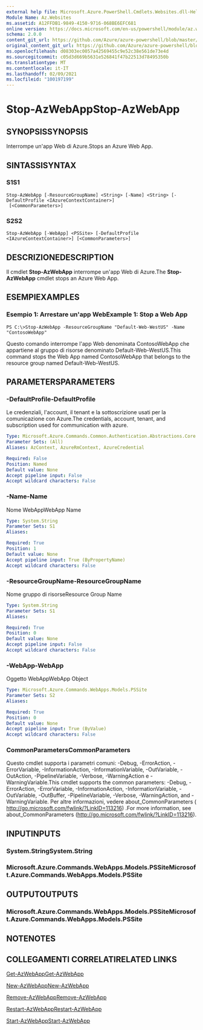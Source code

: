 ```yaml
---
external help file: Microsoft.Azure.PowerShell.Cmdlets.Websites.dll-Help.xml
Module Name: Az.Websites
ms.assetid: A12FFDB1-9849-4150-9716-068BE6EFC681
online version: https://docs.microsoft.com/en-us/powershell/module/az.websites/stop-azwebapp
schema: 2.0.0
content_git_url: https://github.com/Azure/azure-powershell/blob/master/src/Websites/Websites/help/Stop-AzWebApp.md
original_content_git_url: https://github.com/Azure/azure-powershell/blob/master/src/Websites/Websites/help/Stop-AzWebApp.md
ms.openlocfilehash: d08303ec0057a42569455c9e52c38e561de73e4d
ms.sourcegitcommit: c05d3d669b5631e526841f47b22513d78495350b
ms.translationtype: MT
ms.contentlocale: it-IT
ms.lasthandoff: 02/09/2021
ms.locfileid: "100197199"
---
```

# <span data-ttu-id="46d85-101">Stop-AzWebApp</span><span class="sxs-lookup"><span data-stu-id="46d85-101">Stop-AzWebApp</span></span>

## <span data-ttu-id="46d85-102">SYNOPSIS</span><span class="sxs-lookup"><span data-stu-id="46d85-102">SYNOPSIS</span></span>
<span data-ttu-id="46d85-103">Interrompe un'app Web di Azure.</span><span class="sxs-lookup"><span data-stu-id="46d85-103">Stops an Azure Web App.</span></span>

## <span data-ttu-id="46d85-104">SINTASSI</span><span class="sxs-lookup"><span data-stu-id="46d85-104">SYNTAX</span></span>

### <span data-ttu-id="46d85-105">S1</span><span class="sxs-lookup"><span data-stu-id="46d85-105">S1</span></span>
```
Stop-AzWebApp [-ResourceGroupName] <String> [-Name] <String> [-DefaultProfile <IAzureContextContainer>]
 [<CommonParameters>]
```

### <span data-ttu-id="46d85-106">S2</span><span class="sxs-lookup"><span data-stu-id="46d85-106">S2</span></span>
```
Stop-AzWebApp [-WebApp] <PSSite> [-DefaultProfile <IAzureContextContainer>] [<CommonParameters>]
```

## <span data-ttu-id="46d85-107">DESCRIZIONE</span><span class="sxs-lookup"><span data-stu-id="46d85-107">DESCRIPTION</span></span>
<span data-ttu-id="46d85-108">Il cmdlet **Stop-AzWebApp** interrompe un'app Web di Azure.</span><span class="sxs-lookup"><span data-stu-id="46d85-108">The **Stop-AzWebApp** cmdlet stops an Azure Web App.</span></span>

## <span data-ttu-id="46d85-109">ESEMPI</span><span class="sxs-lookup"><span data-stu-id="46d85-109">EXAMPLES</span></span>

### <span data-ttu-id="46d85-110">Esempio 1: Arrestare un'app Web</span><span class="sxs-lookup"><span data-stu-id="46d85-110">Example 1: Stop a Web App</span></span>
```
PS C:\>Stop-AzWebApp -ResourceGroupName "Default-Web-WestUS" -Name "ContosoWebApp"
```

<span data-ttu-id="46d85-111">Questo comando interrompe l'app Web denominata ContosoWebApp che appartiene al gruppo di risorse denominato Default-Web-WestUS.</span><span class="sxs-lookup"><span data-stu-id="46d85-111">This command stops the Web App named ContosoWebApp that belongs to the resource group named Default-Web-WestUS.</span></span>

## <span data-ttu-id="46d85-112">PARAMETERS</span><span class="sxs-lookup"><span data-stu-id="46d85-112">PARAMETERS</span></span>

### <span data-ttu-id="46d85-113">-DefaultProfile</span><span class="sxs-lookup"><span data-stu-id="46d85-113">-DefaultProfile</span></span>
<span data-ttu-id="46d85-114">Le credenziali, l'account, il tenant e la sottoscrizione usati per la comunicazione con Azure.</span><span class="sxs-lookup"><span data-stu-id="46d85-114">The credentials, account, tenant, and subscription used for communication with azure.</span></span>

```yaml
Type: Microsoft.Azure.Commands.Common.Authentication.Abstractions.Core.IAzureContextContainer
Parameter Sets: (All)
Aliases: AzContext, AzureRmContext, AzureCredential

Required: False
Position: Named
Default value: None
Accept pipeline input: False
Accept wildcard characters: False
```

### <span data-ttu-id="46d85-115">-Name</span><span class="sxs-lookup"><span data-stu-id="46d85-115">-Name</span></span>
<span data-ttu-id="46d85-116">Nome WebApp</span><span class="sxs-lookup"><span data-stu-id="46d85-116">WebApp Name</span></span>

```yaml
Type: System.String
Parameter Sets: S1
Aliases:

Required: True
Position: 1
Default value: None
Accept pipeline input: True (ByPropertyName)
Accept wildcard characters: False
```

### <span data-ttu-id="46d85-117">-ResourceGroupName</span><span class="sxs-lookup"><span data-stu-id="46d85-117">-ResourceGroupName</span></span>
<span data-ttu-id="46d85-118">Nome gruppo di risorse</span><span class="sxs-lookup"><span data-stu-id="46d85-118">Resource Group Name</span></span>

```yaml
Type: System.String
Parameter Sets: S1
Aliases:

Required: True
Position: 0
Default value: None
Accept pipeline input: False
Accept wildcard characters: False
```

### <span data-ttu-id="46d85-119">-WebApp</span><span class="sxs-lookup"><span data-stu-id="46d85-119">-WebApp</span></span>
<span data-ttu-id="46d85-120">Oggetto WebApp</span><span class="sxs-lookup"><span data-stu-id="46d85-120">WebApp Object</span></span>

```yaml
Type: Microsoft.Azure.Commands.WebApps.Models.PSSite
Parameter Sets: S2
Aliases:

Required: True
Position: 0
Default value: None
Accept pipeline input: True (ByValue)
Accept wildcard characters: False
```

### <span data-ttu-id="46d85-121">CommonParameters</span><span class="sxs-lookup"><span data-stu-id="46d85-121">CommonParameters</span></span>
<span data-ttu-id="46d85-122">Questo cmdlet supporta i parametri comuni: -Debug, -ErrorAction, -ErrorVariable, -InformationAction, -InformationVariable, -OutVariable, -OutAction, -PipelineVariable, -Verbose, -WarningAction e -WarningVariable.</span><span class="sxs-lookup"><span data-stu-id="46d85-122">This cmdlet supports the common parameters: -Debug, -ErrorAction, -ErrorVariable, -InformationAction, -InformationVariable, -OutVariable, -OutBuffer, -PipelineVariable, -Verbose, -WarningAction, and -WarningVariable.</span></span> <span data-ttu-id="46d85-123">Per altre informazioni, vedere about_CommonParameters ( http://go.microsoft.com/fwlink/?LinkID=113216) .</span><span class="sxs-lookup"><span data-stu-id="46d85-123">For more information, see about_CommonParameters (http://go.microsoft.com/fwlink/?LinkID=113216).</span></span>

## <span data-ttu-id="46d85-124">INPUT</span><span class="sxs-lookup"><span data-stu-id="46d85-124">INPUTS</span></span>

### <span data-ttu-id="46d85-125">System.String</span><span class="sxs-lookup"><span data-stu-id="46d85-125">System.String</span></span>

### <span data-ttu-id="46d85-126">Microsoft.Azure.Commands.WebApps.Models.PSSite</span><span class="sxs-lookup"><span data-stu-id="46d85-126">Microsoft.Azure.Commands.WebApps.Models.PSSite</span></span>

## <span data-ttu-id="46d85-127">OUTPUT</span><span class="sxs-lookup"><span data-stu-id="46d85-127">OUTPUTS</span></span>

### <span data-ttu-id="46d85-128">Microsoft.Azure.Commands.WebApps.Models.PSSite</span><span class="sxs-lookup"><span data-stu-id="46d85-128">Microsoft.Azure.Commands.WebApps.Models.PSSite</span></span>

## <span data-ttu-id="46d85-129">NOTE</span><span class="sxs-lookup"><span data-stu-id="46d85-129">NOTES</span></span>

## <span data-ttu-id="46d85-130">COLLEGAMENTI CORRELATI</span><span class="sxs-lookup"><span data-stu-id="46d85-130">RELATED LINKS</span></span>

[<span data-ttu-id="46d85-131">Get-AzWebApp</span><span class="sxs-lookup"><span data-stu-id="46d85-131">Get-AzWebApp</span></span>](./Get-AzWebApp.md)

[<span data-ttu-id="46d85-132">New-AzWebApp</span><span class="sxs-lookup"><span data-stu-id="46d85-132">New-AzWebApp</span></span>](./New-AzWebApp.md)

[<span data-ttu-id="46d85-133">Remove-AzWebApp</span><span class="sxs-lookup"><span data-stu-id="46d85-133">Remove-AzWebApp</span></span>](./Remove-AzWebApp.md)

[<span data-ttu-id="46d85-134">Restart-AzWebApp</span><span class="sxs-lookup"><span data-stu-id="46d85-134">Restart-AzWebApp</span></span>](./Restart-AzWebApp.md)

[<span data-ttu-id="46d85-135">Start-AzWebApp</span><span class="sxs-lookup"><span data-stu-id="46d85-135">Start-AzWebApp</span></span>](./Start-AzWebApp.md)


